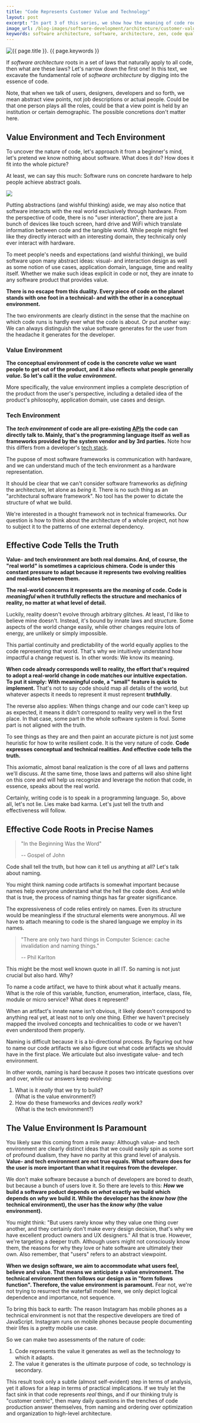 ```yaml
---
title: "Code Represents Customer Value and Technology"
layout: post
excerpt: "In part 3 of this series, we show how the meaning of code roots first in its conceptual- and second in its technical environment."
image_url: /blog-images/software-development/architecture/customer-value-before-technology.jpeg
keywords: software architecture, software, architecture, zen, code quality, software quality, book, software development, architecture pattern, design pattern, productivity, philosophy, dependence, object-oriented design
---
```


<img style="margin-left:auto;margin-right:auto;display:block;" src="/blog-images/software-development/architecture/customer-value-before-technology.jpeg" title="{{ page.title }}" alt="{{ page.title }}. {{ page.keywords }}">

If *software architecture* roots in a set of laws that naturally apply to all code, then what are these laws? Let's narrow down the first one! In this text, we excavate the fundamental role of *software architecture* by digging into the essence of code.

Note, that when we talk of users, designers, developers and so forth, we mean abstract view points, not job descriptions or actual people. Could be that one person plays all the roles, could be that a view point is held by an institution or certain demographic. The possible concretions don't matter here.

## Value Environment and Tech Environment

To uncover the nature of code, let's approach it from a beginner's mind, let's pretend we know nothing about software. What does it do? How does it fit into the whole picture?

At least, we can say this much: Software runs on concrete hardware to help people achieve abstract goals.

![](/blog-images/software-development/architecture/software-hardware-people.jpg)

Putting abstractions (and wishful thinking) aside, we may also notice that software interacts with the real world exclusively through hardware. From the perspective of code, there is no "user interaction", there are just a bunch of devices like touch screen, hard drive and WiFi which translate information between code and the tangible world. While people might feel like they directly interact with an interesting domain, they technically only ever interact with hardware.

To meet people's needs and expectations (and wishful thinking), we build software upon many abstract ideas: visual- and interaction design as well as some notion of use cases, application domain, language, time and reality itself. Whether we make such ideas explicit in code or not, they are innate to any software product that provides value.

**There is no escape from this duality. Every piece of code on the planet stands with one foot in a technical- and with the other in a conceptual environment.**

The two environments are clearly distinct in the sense that the machine on which code runs is hardly ever what the code is about. Or put another way: We can always distinguish the value software generates for the user from the headache it generates for the developer.

### Value Environment

**The conceptual environment of code is the concrete *value* we want people to get out of the product, and it also reflects what people generally *value*. So let's call it the *value environment*.**

More specifically, the value environment implies a complete description of the product from the user's perspective, including a detailed idea of the product's philosophy, application domain, use cases and design.

### Tech Environment

**The *tech environment* of code are all pre-existing [APIs](https://en.wikipedia.org/wiki/Application_programming_interface) the code can directly talk to. Mainly, that's the programming language itself as well as frameworks provided by the system vendor and by 3rd parties.** Note how this differs from a developer's [tech stack](https://stackshare.io/stacks).

The pupose of most software frameworks is communication with hardware, and we can understand much of the tech environment as a hardware representation. 

It should be clear that we can't consider software frameworks as *defining* the architecture, let alone as *being* it. There is no such thing as an "architectural software framework". No tool has the power to dictate the structure of what we build. 

We're interested in a thought framework not in technical frameworks. Our question is how to think about the architecture of a whole project, not how to subject it to the patterns of one external dependency.

## Effective Code Tells the Truth

**Value- and tech environment are both real domains. And, of course, the "real world" is sometimes a capricious chimera. Code is under this constant pressure to adapt because it represents two evolving realities and mediates between them.**

**The real-world concerns it represents are the *meaning* of code. Code is *meaningful* when it truthfully reflects the structure and mechanics of reality, no matter at what level of detail.**

<!-- todo: make clear how even high-level structure of code maps reality and can more or less truthfully represent the structure of reality...  -->

Luckily, reality doesn't evolve through arbitrary glitches. At least, I'd like to believe mine doesn't. Instead, it's bound by innate laws and structure. Some aspects of the world change easily, while other changes require lots of energy, are unlikely or simply impossible.

This partial continuity and predictability of the world equally applies to the code representing that world. That's why we intuitively understand how impactful a change request is. In other words: We know its meaning. 

**When code already corresponds well to reality, the effort that's required to adopt a real-world change in code matches our intuitive expectation. To put it simply: With meaningful code, a "small" feature is quick to implement.**  That's not to say code should map all details of the world, but whatever aspects it needs to represent it must represent **truthfully**.

The reverse also applies: When things change and our code can't keep up as expected, it means it didn't correspond to reality very well in the first place. In that case, some part in the whole software system is foul. Some part is not aligned with the truth.

To see things as they are and then paint an accurate picture is not just some heuristic for how to write resilient code. It is the very nature of code. **Code expresses conceptual and technical realities. And effective code tells the truth.**

This axiomatic, almost banal realization is the core of all laws and patterns we'll discuss. At the same time, those laws and patterns will also shine light on this core and will help us recognize and leverage the notion that code, in essence, speaks about the real world.

Certainly, writing code is to speak in a programming language. So, above all, let's not lie. Lies make bad karma. Let's just tell the truth and effectiveness will follow.

<!-- ... More Examples to Make All this More Concrete ... -->

<!-- todo: examples of easy and hard changes in reality and how they map to developer expectations in an app in that domain -->

<!-- This could mean, for instance, the necessary general frameworks are not available and application-agnostic functionality must be implemented, which is not part of our mental model of the application's reality. We intuitively assume that what is common across applications would pre-exist. And we'd be right to assume that because it should be part of the tech environment. -->

<!-- Sometimes, the foul parts are beyond the control of developers, like when platform frameworks are designed in unfathomable ways. On the other hand: If the changing part of reality, like a functional requirement, doesn't intrinsically depend on any framework, then the corresponding code shouldn't depend on any framework either, otherwise that code wouldn't be true to the requirement's reality. -->

## Effective Code Roots in Precise Names

> "In the Beginning Was the Word"
>
> -- Gospel of John

Code shall tell the truth, but how can it tell us anything at all? Let's talk about naming.

You might think naming code artifacts is somewhat important because names help everyone understand what the hell the code does. And while that is true, the process of naming things has far greater significance.

The expressiveness of code relies entirely on names. Even its structure would be meaningless if the structural elements were anonymous. All we have to attach meaning to code is the shared language we employ in its names.

> "There are only two hard things in Computer Science: cache invalidation and naming things."
>
> -- Phil Karlton

This might be the most well known quote in all IT. So naming is not just crucial but also hard. Why?

To name a code artifact, we have to think about what it actually means. What is the role of this variable, function, enumeration, interface, class, file, module or micro service? What does it represent?

When an artifact's innate name isn't obvious, it likely doesn't correspond to anything real yet, at least not to only one thing. Either we haven't precisely mapped the involved concepts and technicalities to code or we haven't even understood them properly.

Naming is difficult because it is a bi-directional process. By figuring out how to name our code artifacts we also figure out what code artifacts we should have in the first place. We articulate but also investigate value- and tech environment. 

In other words, naming is hard because it poses two intricate questions over and over, while our answers keep evolving:

1. What is it *really* that we try to build?<br>(What is the value environment?)
2. How do these frameworks and devices *really* work?<br>(What is the tech environment?)

## The Value Environment Is Paramount

You likely saw this coming from a mile away: Although value- and tech environment are clearly distinct ideas that we could easily spin as some sort of profound dualism, they have no parity at this grand level of analysis. **Value- and tech environment are not true equals. What software does for the user is more important than what it requires from the developer.**

We don't make software because a bunch of developers are bored to death, but because a bunch of users love it. So there are levels to this: ***How* we build a software poduct depends on *what* exactly we build which depends on *why* we build it. While the developer has the *know how* (the technical environment), the user has the *know why* (the value environment).**

You might think: "But users rarely know why they value one thing over another, and they certainly don't make every design decision, that's why we have excellent product owners and UX designers." All that is true. However, we're targeting a deeper truth. Although users might not consciously know them, the reasons for why they love or hate software are ultimately their own. Also remember, that "users" refers to an abstract viewpoint.

**When we design software, we aim to accommodate what users feel, believe and value. That means we anticipate a value environment. The technical environment then follows our design as in "form follows function". Therefore, the value environment is paramount.** Fear not, we're not trying to resurrect the waterfall model here, we only depict logical dependence and importance, not sequence.

To bring this back to earth: The reason Instagram has mobile phones as a technical environment is not that the respective developers are tired of JavaScript. Instagram runs on mobile phones because people documenting their lifes is a pretty mobile use case.

So we can make two assessments of the nature of code:

1. Code represents the value it generates as well as the technology to which it adapts.
2. The value it generates is the ultimate purpose of code, so technology is secondary.

This result took only a subtle (almost self-evident) step in terms of analysis, yet it allows for a leap in terms of practical implications. If we truly let the fact sink in that code represents *real* things, and if our thinking truly is "customer centric", then many daily questions in the trenches of code production answer themselves, from naming and ordering over optimization and organization to high-level architecture.